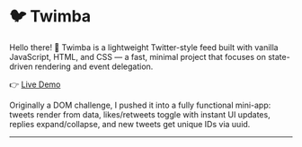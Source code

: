 # 🐦 Twimba

Hello there! 👋 Twimba is a lightweight Twitter-style feed built with vanilla JavaScript, HTML, and CSS — a fast, minimal project that focuses on state-driven rendering and event delegation.

👉 [Live Demo](https://twimbadavsan.netlify.app/)

Originally a DOM challenge, I pushed it into a fully functional mini-app: tweets render from data, likes/retweets toggle with instant UI updates, replies expand/collapse, and new tweets get unique IDs via uuid.

---

